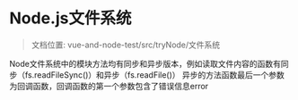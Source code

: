 # Node.js文件系统
>文档位置: vue-and-node-test/src/tryNode/文件系统

Node文件系统中的模块方法均有同步和异步版本，例如读取文件内容的函数有同步（fs.readFileSync()）和异步（fs.readFile()）
异步的方法函数最后一个参数为回调函数，回调函数的第一个参数包含了错误信息error


